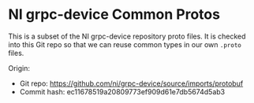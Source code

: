 # NI grpc-device Common Protos

This is a subset of the NI grpc-device repository proto files. It is checked into this
Git repo so that we can reuse common types in our own `.proto` files.

Origin:
- Git repo: https://github.com/ni/grpc-device/source/imports/protobuf
- Commit hash: ec11678519a20809773ef909d61e7db5674d5ab3
